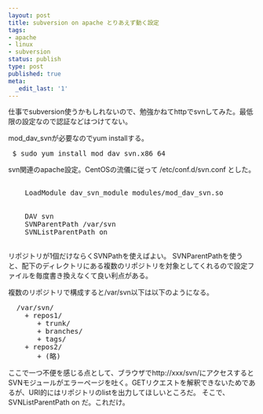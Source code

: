```yaml
---
layout: post
title: subversion on apache とりあえず動く設定
tags:
- apache
- linux
- subversion
status: publish
type: post
published: true
meta:
  _edit_last: '1'
---
```

仕事でsubversion使うかもしれないので、勉強かねてhttpでsvnしてみた。最低限の設定なので認証などはつけてない。

mod_dav_svnが必要なのでyum installする。
<pre lang="shell">
 $ sudo yum install mod_dav_svn.x86_64
</pre>

svn関連のapache設定。CentOSの流儀に従って /etc/conf.d/svn.conf とした。
<pre lang="apache">
<IfModule !mod_dav_svn.c>
    LoadModule dav_svn_module modules/mod_dav_svn.so
</IfModule>
<Location /svn>
    DAV svn
    SVNParentPath /var/svn
    SVNListParentPath on
</Location>
</pre>

リポジトリが1個だけならくSVNPathを使えばよい。
SVNParentPathを使うと、配下のディレクトリにある複数のリポジトリを対象としてくれるので設定ファイルを毎度書き換えなくて良い利点がある。

複数のリポジトリで構成すると/var/svn以下は以下のようになる。
<pre>
  /var/svn/
    + repos1/
       + trunk/
       + branches/
       + tags/
    + repos2/
       + (略)
</pre>

ここで一つ不便を感じる点として、ブラウザでhttp://xxx/svn/にアクセスするとSVNモジュールがエラーページを吐く。GETリクエストを解釈できないためであるが、URI的にはリポジトリのlistを出力してほしいところだ。
そこで、SVNListParentPath on だ。これだけ。
